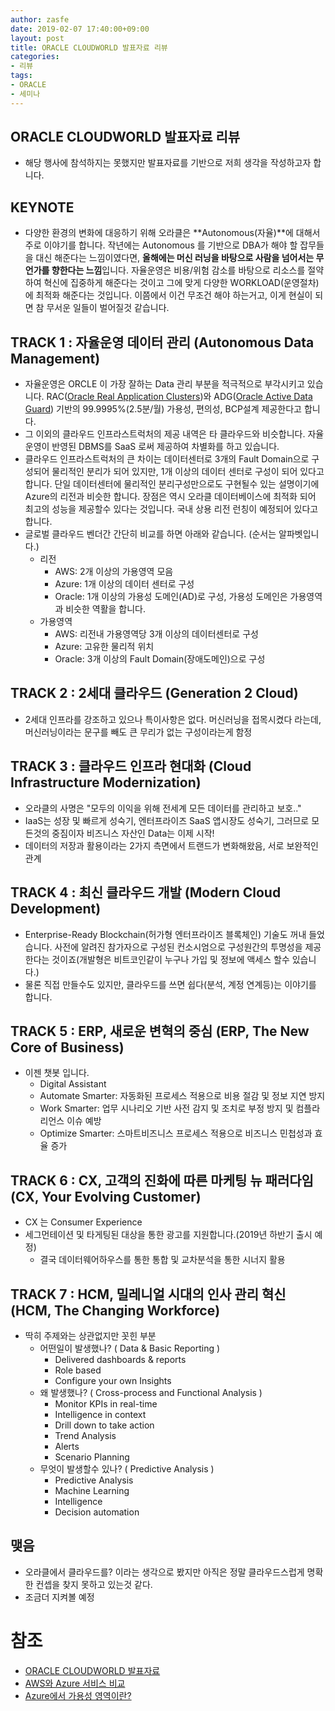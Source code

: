 ```yaml
---
author: zasfe
date: 2019-02-07 17:40:00+09:00
layout: post
title: ORACLE CLOUDWORLD 발표자료 리뷰
categories:
- 리뷰
tags:
- ORACLE
- 세미나
---
```


## ORACLE CLOUDWORLD 발표자료 리뷰

* 해당 행사에 참석하지는 못했지만 발표자료를 기반으로 저희 생각을 작성하고자 합니다.

## KEYNOTE
* 다양한 환경의 변화에 대응하기 위해 오라클은 **Autonomous(자율)**에 대해서 주로 이야기를 합니다. 작년에는 Autonomous 를 기반으로 DBA가 해야 할 잡무들을 대신 해준다는 느낌이였다면, **올해에는 머신 러닝을 바탕으로 사람을 넘어서는 무언가를 향한다는 느낌**입니다. 자율운영은 비용/위험 감소를 바탕으로 리소스를 절약하여 혁신에 집중하게 해준다는 것이고 그에 맞게 다양한 WORKLOAD(운영절차)에 최적화 해준다는 것입니다. 이쯤에서 이건 무조건 해야 하는거고, 이게 현실이 되면 참 무서운 일들이 벌어질것 같습니다.

## TRACK 1 : 자율운영 데이터 관리 (Autonomous Data Management)

* 자율운영은 ORCLE 이 가장 잘하는 Data 관리 부분을 적극적으로 부각시키고 있습니다. RAC([Oracle Real Application Clusters](https://www.oracle.com/database/technologies/rac.html))와 ADG([Oracle Active Data Guard](https://www.oracle.com/database/technologies/high-availability/dataguard.html)) 기반의 99.9995%(2.5분/월) 가용성, 편의성, BCP설계 제공한다고 합니다.
* 그 이외의 클라우드 인프라스트럭처의 제공 내역은 타 클라우드와 비슷합니다. 자율운영이 반영된 DBMS를 SaaS 로써 제공하여 차별화를 하고 있습니다.
* 클라우드 인프라스트럭처의 큰 차이는 데이터센터로 3개의 Fault Domain으로 구성되어 물리적인 분리가 되어 있지만, 1개 이상의 데이터 센터로 구성이 되어 있다고 합니다. 단일 데이터센터에 물리적인 분리구성만으로도 구현될수 있는 설명이기에 Azure의 리전과 비슷한 합니다. 장점은 역시 오라클 데이터베이스에 최적화 되어 최고의 성능을 제공할수 있다는 것입니다. 국내 상용 리전 런칭이 예정되어 있다고 합니다. 
* 글로벌 클라우드 벤더간 간단히 비교를 하면 아래와 같습니다. (순서는 알파벳입니다.)
  * 리전
    * AWS: 2개 이상의 가용영역 모음
    * Azure: 1개 이상의 데이터 센터로 구성 
    * Oracle: 1개 이상의 가용성 도메인(AD)로 구성, 가용성 도메인은 가용영역과 비슷한 역활을 합니다.
  * 가용영역
    * AWS: 리전내 가용영역당 3개 이상의 데이터센터로 구성
    * Azure: 고유한 물리적 위치
    * Oracle: 3개 이상의 Fault Domain(장애도메인)으로 구성



## TRACK 2 : 2세대 클라우드 (Generation 2 Cloud)

* 2세대 인프라를 강조하고 있으나 특이사항은 없다. 머신러닝을 접목시켰다 라는데, 머신러닝이라는 문구를 빼도 큰 무리가 없는 구성이라는게 함정

## TRACK 3 : 클라우드 인프라 현대화 (Cloud Infrastructure Modernization)

* 오라클의 사명은 "모두의 이익을 위해 전세계 모든 데이터를 관리하고 보호.."
* IaaS는 성장 및 빠르게 성숙기, 엔터프라이즈 SaaS 앱시장도 성숙기, 그러므로 모든것의 중짐이자 비즈니스 자산인 Data는 이제 시작!
* 데이터의 저장과 활용이라는 2가지 측면에서 트랜드가 변화해왔음, 서로 보완적인 관계

## TRACK 4 : 최신 클라우드 개발 (Modern Cloud Development)

* Enterprise-Ready Blockchain(허가형 엔터프라이즈 블록체인) 기술도 꺼내 들었습니다. 사전에 알려진 참가자으로 구성된 컨소시엄으로 구성원간의 투명성을 제공한다는 것이죠(개발형은 비트코인같이 누구나 가입 및 정보에 액세스 할수 있습니다.)
* 물론 직접 만들수도 있지만, 클라우드를 쓰면 쉽다(분석, 계정 연계등)는 이야기를 합니다.

## TRACK 5 : ERP, 새로운 변혁의 중심 (ERP, The New Core of Business)

* 이젠 챗봇 입니다.
  * Digital Assistant
  * Automate Smarter: 자동화된 프로세스 적용으로 비용 절감 및 정보 지연 방지
  * Work Smarter: 업무 시나리오 기반 사전 감지 및 조치로 부정 방지 및 컴플라리언스 이슈 예방
  * Optimize Smarter: 스마트비즈니스 프로세스 적용으로 비즈니스 민첩성과 효율 증가

## TRACK 6 : CX, 고객의 진화에 따른 마케팅 뉴 패러다임 (CX, Your Evolving Customer)

* CX 는 Consumer Experience
* 세그먼테이션 및 타게팅된 대상을 통한 광고를 지원합니다.(2019년 하반기 출시 예정)
  * 결국 데이터웨어하우스를 통한 통합 및 교차분석을 통한 시너지 활용


## TRACK 7 : HCM, 밀레니얼 시대의 인사 관리 혁신 (HCM, The Changing Workforce)

* 딱히 주제와는 상관없지만 꼿힌 부분
  - 어떤일이 발생했나? ( Data & Basic Reporting )
    * Delivered dashboards & reports
    * Role based
    * Configure your own Insights
  - 왜 발생했나? ( Cross-process and Functional Analysis )
    * Monitor KPIs in real-time
    * Intelligence in context
    * Drill down to take action
    * Trend Analysis
    * Alerts
    * Scenario Planning
  - 무엇이 발생할수 있나? ( Predictive Analysis )
    * Predictive Analysis
    * Machine Learning
    * Intelligence
    * Decision automation

## 맺음

* 오라클에서 클라우드를? 이라는 생각으로 봤지만 아직은 정말 클라우드스럽게 명확한 컨셉을 찾지 못하고 있는것 같다.
* 조금더 지켜볼 예정


# 참조
  * [ORACLE CLOUDWORLD 발표자료](http://cloudworld.co.kr/down/)
  * [AWS와 Azure 서비스 비교](https://docs.microsoft.com/ko-kr/azure/architecture/aws-professional/services)
  * [Azure에서 가용성 영역이란?](https://docs.microsoft.com/ko-kr/azure/availability-zones/az-overview)
